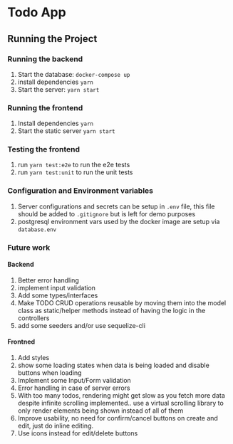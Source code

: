 # Todo App

## Running the Project

### Running the backend
1. Start the database: `docker-compose up`
2. install dependencies `yarn`
3. Start the server: `yarn start`

### Running the frontend
1. Install dependencies `yarn`
2. Start the static server `yarn start`

### Testing the frontend
1. run `yarn test:e2e` to run the e2e tests
2. run `yarn test:unit` to run the unit tests

### Configuration and Environment variables
1. Server configurations and secrets can be setup in `.env` file, this file should be added to `.gitignore` but is left for demo purposes
2. postgresql environment vars used by the docker image are setup via `database.env`

### Future work

#### Backend

1. Better error handling
2. implement input validation
3. Add some types/interfaces
4. Make TODO CRUD operations reusable by moving them into the model class as static/helper methods instead of having the logic in the controllers
5. add some seeders and/or use sequelize-cli

#### Frontned

1. Add styles
2. show some loading states when data is being loaded and disable buttons when loading
3. Implement some Input/Form validation
4. Error handling in case of server errors
5. With too many todos, rendering might get slow as you fetch more data despite infinite scrolling implemented.. use a virtual scrolling library to only render elements being shown instead of all of them
6. Improve usability, no need for confirm/cancel buttons on create and edit, just do inline editing.
7. Use icons instead for edit/delete buttons
